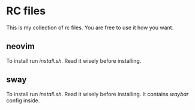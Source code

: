 # RC files
This is my collection of rc files. You are free to use it how you want.

## neovim
To install run *install.sh*. Read it wisely before installing.

## sway
To install run *install.sh*. Read it wisely before installing. It contains *waybar* config inside.
